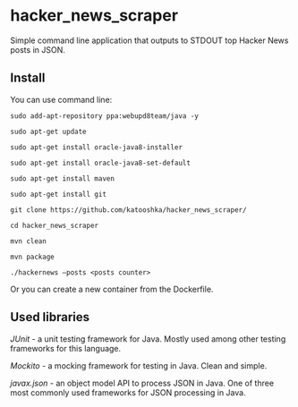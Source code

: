 # hacker_news_scraper

Simple command line application that outputs to STDOUT top Hacker News posts in JSON.

## Install

You can use command line:

    sudo add-apt-repository ppa:webupd8team/java -y

    sudo apt-get update

    sudo apt-get install oracle-java8-installer

    sudo apt-get install oracle-java8-set-default
    
    sudo apt-get install maven
    
    sudo apt-get install git
    
    git clone https://github.com/katooshka/hacker_news_scraper/
    
    cd hacker_news_scraper
    
    mvn clean
    
    mvn package
    
    ./hackernews —posts <posts counter>

Or you can create a new container from the Dockerfile.

## Used libraries

*JUnit* - a unit testing framework for Java. Mostly used among other testing frameworks for this language.

*Mockito* - a mocking framework for testing in Java. Clean and simple.

*javax.json* - an object model API to process JSON in Java. One of three most commonly used frameworks for JSON processing in Java. 

